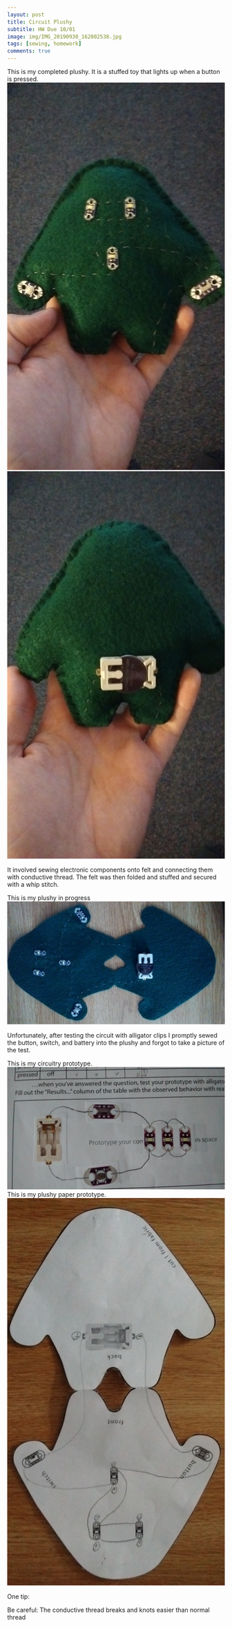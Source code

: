 ```yaml
---
layout: post
title: Circuit Plushy
subtitle: HW Due 10/01
image: img/IMG_20190930_162802538.jpg
tags: [sewing, homework]
comments: true
---
```


This is my completed plushy. It is a stuffed toy that lights up when a button is pressed. 
![plushy front](/img/IMG_20190930_175432187.jpg)
![plushy back](/img/IMG_20190930_175440198.jpg)


It involved sewing electronic components onto felt and connecting them with conductive thread. The felt was then folded and stuffed and secured with a whip stitch.

This is my plushy in progress
![flat plushy](/img/IMG_20190930_162802538.jpg)

Unfortunately, after testing the circuit with alligator clips I promptly sewed the button, switch, and battery into the plushy and forgot to take a picture of the test.

This is my circuitry prototype. 
![paper prototype](/img/IMG_20190930_162740275.jpg)
This is my plushy paper prototype. 
![paper prototype](/img/IMG_20190930_164306480.jpg)

One tip:

Be careful: The conductive thread breaks and knots easier than normal thread

